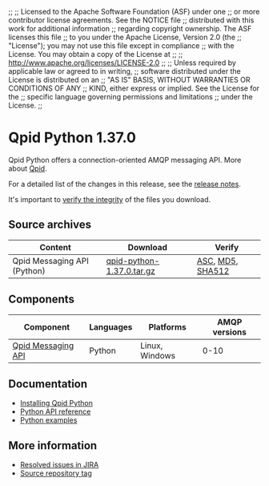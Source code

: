 ;;
;; Licensed to the Apache Software Foundation (ASF) under one
;; or more contributor license agreements.  See the NOTICE file
;; distributed with this work for additional information
;; regarding copyright ownership.  The ASF licenses this file
;; to you under the Apache License, Version 2.0 (the
;; "License"); you may not use this file except in compliance
;; with the License.  You may obtain a copy of the License at
;; 
;;   http://www.apache.org/licenses/LICENSE-2.0
;; 
;; Unless required by applicable law or agreed to in writing,
;; software distributed under the License is distributed on an
;; "AS IS" BASIS, WITHOUT WARRANTIES OR CONDITIONS OF ANY
;; KIND, either express or implied.  See the License for the
;; specific language governing permissions and limitations
;; under the License.
;;

# Qpid Python 1.37.0

Qpid Python offers a connection-oriented AMQP messaging API. More
about [Qpid]({{site_url}}/index.html).

For a detailed list of the changes in this release, see the [release
notes](release-notes.html).

It's important to [verify the
integrity]({{site_url}}/download.html#verify-what-you-download) of the
files you download.

## Source archives

| Content | Download | Verify |
|---------|----------|--------|
| Qpid Messaging API (Python) | [qpid-python-1.37.0.tar.gz](http://archive.apache.org/dist/qpid/python/1.37.0/qpid-python-1.37.0.tar.gz) | [ASC](https://archive.apache.org/dist/qpid/python/1.37.0/qpid-python-1.37.0.tar.gz.asc), [MD5](https://archive.apache.org/dist/qpid/python/1.37.0/qpid-python-1.37.0.tar.gz.md5), [SHA512](https://archive.apache.org/dist/qpid/python/1.37.0/qpid-python-1.37.0.tar.gz.sha512) |

## Components

| Component | Languages | Platforms | AMQP versions |
|-----------|-----------|-----------|---------------|
| [Qpid Messaging API]({{site_url}}/components/messaging-api/index.html) | Python | Linux, Windows | 0-10 |

## Documentation


<div class="two-column" markdown="1">

 - [Installing Qpid Python](https://git-wip-us.apache.org/repos/asf?p=qpid-python.git;a=blob_plain;f=README.md;hb=HEAD)
 - [Python API reference](messaging-api/api/index.html)
 - [Python examples](messaging-api/examples/index.html)

</div>


## More information

 - [Resolved issues in JIRA](https://issues.apache.org/jira/issues/?jql=project+%3D+QPID+AND+fixVersion+%3D+%27qpid-python-1.37.0%27+AND+resolution+%3D+%27fixed%27+ORDER+BY+priority+DESC)
 - [Source repository tag](https://git-wip-us.apache.org/repos/asf?p=qpid-python.git;a=tag;h=1.37.0)

<script type="text/javascript">
  _deferredFunctions.push(function() {
      if ("1.37.0" === "{{current_python_release}}") {
          _modifyCurrentReleaseLinks();
      }
  });
</script>